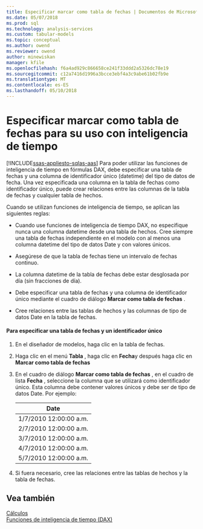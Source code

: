 ```yaml
---
title: Especificar marcar como tabla de fechas | Documentos de Microsoft
ms.date: 05/07/2018
ms.prod: sql
ms.technology: analysis-services
ms.custom: tabular-models
ms.topic: conceptual
ms.author: owend
ms.reviewer: owend
author: minewiskan
manager: kfile
ms.openlocfilehash: f6a4ad929c866658ce241f33ddd2a5326dc78e19
ms.sourcegitcommit: c12a7416d1996a3bcce3ebf4a3c9abe61b02fb9e
ms.translationtype: MT
ms.contentlocale: es-ES
ms.lasthandoff: 05/10/2018
---
```

# <a name="specify-mark-as-date-table-for-use-with-time-intelligence"></a>Especificar marcar como tabla de fechas para su uso con inteligencia de tiempo
[!INCLUDE[ssas-appliesto-sqlas-aas](../../includes/ssas-appliesto-sqlas-aas.md)]
  Para poder utilizar las funciones de inteligencia de tiempo en fórmulas DAX, debe especificar una tabla de fechas y una columna de identificador único (datetime) del tipo de datos de fecha. Una vez especificada una columna en la tabla de fechas como identificador único, puede crear relaciones entre las columnas de la tabla de fechas y cualquier tabla de hechos.  
  
 Cuando se utilizan funciones de inteligencia de tiempo, se aplican las siguientes reglas:  
  
-   Cuando use funciones de inteligencia de tiempo DAX, no especifique nunca una columna datetime desde una tabla de hechos. Cree siempre una tabla de fechas independiente en el modelo con al menos una columna datetime del tipo de datos Date y con valores únicos.  
  
-   Asegúrese de que la tabla de fechas tiene un intervalo de fechas continuo.  
  
-   La columna datetime de la tabla de fechas debe estar desglosada por día (sin fracciones de día).  
  
-   Debe especificar una tabla de fechas y una columna de identificador único mediante el cuadro de diálogo **Marcar como tabla de fechas** .  
  
-   Cree relaciones entre las tablas de hechos y las columnas de tipo de datos Date en la tabla de fechas.  
  
#### <a name="to-specify-a-date-table-and-unique-identifier"></a>Para especificar una tabla de fechas y un identificador único  
  
1.  En el diseñador de modelos, haga clic en la tabla de fechas.  
  
2.  Haga clic en el menú **Tabla** , haga clic en **Fecha**y después haga clic en **Marcar como tabla de fechas**  
  
3.  En el cuadro de diálogo **Marcar como tabla de fechas** , en el cuadro de lista **Fecha** , seleccione la columna que se utilizará como identificador único. Esta columna debe contener valores únicos y debe ser de tipo de datos Date. Por ejemplo:  
  
    |Date|  
    |----------|  
    |1/7/2010 12:00:00 a.m.|  
    |2/7/2010 12:00:00 a.m.|  
    |3/7/2010 12:00:00 a.m.|  
    |4/7/2010 12:00:00 a.m.|  
    |5/7/2010 12:00:00 a.m.|  
  
4.  Si fuera necesario, cree las relaciones entre las tablas de hechos y la tabla de fechas.  
  
## <a name="see-also"></a>Vea también  
 [Cálculos](../../analysis-services/tabular-models/calculations-ssas-tabular.md)   
 [Funciones de inteligencia de tiempo (DAX)](http://msdn.microsoft.com/en-us/91df278d-4b28-40c1-a572-cdb91f081517)  
  
  
